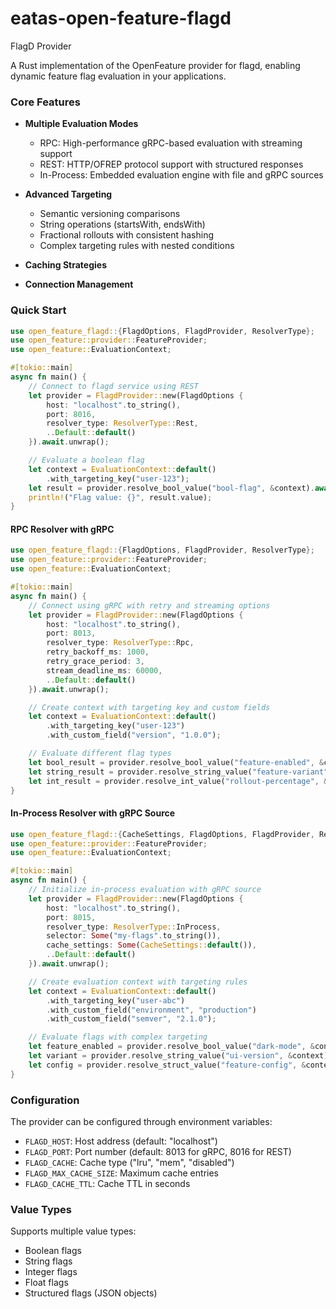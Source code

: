 # eatas-open-feature-flagd

[Generated by cargo-readme: `cargo readme > README.md`]::
FlagD Provider

A Rust implementation of the OpenFeature provider for flagd, enabling dynamic
feature flag evaluation in your applications.

### Core Features

* **Multiple Evaluation Modes**
  - RPC: High-performance gRPC-based evaluation with streaming support
  - REST: HTTP/OFREP protocol support with structured responses
  - In-Process: Embedded evaluation engine with file and gRPC sources

* **Advanced Targeting**
  - Semantic versioning comparisons
  - String operations (startsWith, endsWith)
  - Fractional rollouts with consistent hashing
  - Complex targeting rules with nested conditions

* **Caching Strategies**
* **Connection Management**

### Quick Start

```rust
use open_feature_flagd::{FlagdOptions, FlagdProvider, ResolverType};
use open_feature::provider::FeatureProvider;
use open_feature::EvaluationContext;

#[tokio::main]
async fn main() {
    // Connect to flagd service using REST
    let provider = FlagdProvider::new(FlagdOptions {
        host: "localhost".to_string(),
        port: 8016,
        resolver_type: ResolverType::Rest,
        ..Default::default()
    }).await.unwrap();

    // Evaluate a boolean flag
    let context = EvaluationContext::default()
        .with_targeting_key("user-123");
    let result = provider.resolve_bool_value("bool-flag", &context).await.unwrap();
    println!("Flag value: {}", result.value);
}
```

#### RPC Resolver with gRPC
```rust
use open_feature_flagd::{FlagdOptions, FlagdProvider, ResolverType};
use open_feature::provider::FeatureProvider;
use open_feature::EvaluationContext;

#[tokio::main]
async fn main() {
    // Connect using gRPC with retry and streaming options
    let provider = FlagdProvider::new(FlagdOptions {
        host: "localhost".to_string(),
        port: 8013,
        resolver_type: ResolverType::Rpc,
        retry_backoff_ms: 1000,
        retry_grace_period: 3,
        stream_deadline_ms: 60000,
        ..Default::default()
    }).await.unwrap();

    // Create context with targeting key and custom fields
    let context = EvaluationContext::default()
        .with_targeting_key("user-123")
        .with_custom_field("version", "1.0.0");

    // Evaluate different flag types
    let bool_result = provider.resolve_bool_value("feature-enabled", &context).await.unwrap();
    let string_result = provider.resolve_string_value("feature-variant", &context).await.unwrap();
    let int_result = provider.resolve_int_value("rollout-percentage", &context).await.unwrap();
}
```

#### In-Process Resolver with gRPC Source
```rust
use open_feature_flagd::{CacheSettings, FlagdOptions, FlagdProvider, ResolverType};
use open_feature::provider::FeatureProvider;
use open_feature::EvaluationContext;

#[tokio::main]
async fn main() {
    // Initialize in-process evaluation with gRPC source
    let provider = FlagdProvider::new(FlagdOptions {
        host: "localhost".to_string(),
        port: 8015,
        resolver_type: ResolverType::InProcess,
        selector: Some("my-flags".to_string()),
        cache_settings: Some(CacheSettings::default()),
        ..Default::default()
    }).await.unwrap();

    // Create evaluation context with targeting rules
    let context = EvaluationContext::default()
        .with_targeting_key("user-abc")
        .with_custom_field("environment", "production")
        .with_custom_field("semver", "2.1.0");

    // Evaluate flags with complex targeting
    let feature_enabled = provider.resolve_bool_value("dark-mode", &context).await.unwrap();
    let variant = provider.resolve_string_value("ui-version", &context).await.unwrap();
    let config = provider.resolve_struct_value("feature-config", &context).await.unwrap();
}
```

### Configuration

The provider can be configured through environment variables:

* `FLAGD_HOST`: Host address (default: "localhost")
* `FLAGD_PORT`: Port number (default: 8013 for gRPC, 8016 for REST)
* `FLAGD_CACHE`: Cache type ("lru", "mem", "disabled")
* `FLAGD_MAX_CACHE_SIZE`: Maximum cache entries
* `FLAGD_CACHE_TTL`: Cache TTL in seconds

### Value Types

Supports multiple value types:
* Boolean flags
* String flags
* Integer flags
* Float flags
* Structured flags (JSON objects)
